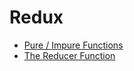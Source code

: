 # Redux


- [Pure / Impure Functions](pure_impure_function.md) 
- [The Reducer Function](reducer_function.md)
